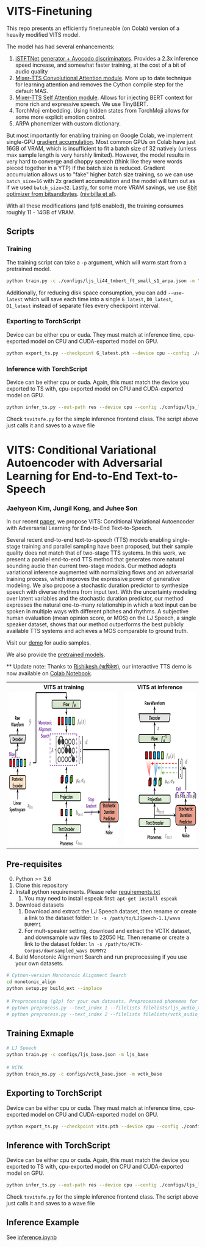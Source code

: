 ﻿# VITS-Finetuning

This repo presents an efficiently finetuneable (on Colab) version of a heavily modified VITS model.

The model has had several enhancements:

1. [iSTFTNet generator + Avocodo discriminators](https://github.com/rishikksh20/iSTFT-Avocodo-pytorch/tree/faster).  Provides a 2.3x inference speed increase, and somewhat faster training, at the cost of a bit of audio quality
2. [Mixer-TTS Convolutional Attention module](https://nv-adlr.github.io/one-tts-alignment). More up to date technique for learning attention and removes the Cython compile step for the default MAS. 
3. [Mixer-TTS Self Attention module](https://github.com/NVIDIA/NeMo/blob/8685468036bebcc2eaea580d3ab5e140b7751b04/nemo/collections/tts/modules/mixer_tts.py#L185). Allows for injecting BERT context for more rich and expressive speech. We use TinyBERT.
4. TorchMoji embedding. Using hidden states from TorchMoji allows for some more explicit emotion control.
5. ARPA phonemizer with custom dictionary. 

But most importantly for enabling training on Google Colab, we implement single-GPU [gradient accumulation](https://kozodoi.me/blog/20210219/gradient-accumulation). Most common GPUs on Colab have just 16GB of VRAM, which is insufficient to fit a batch size of 32 natively (unless max sample length is very harshly limited). However, the model results in very hard to converge and choppy speech (think like they were words pieced together in a YTP) if the batch size is reduced.
Gradient accumulation allows us to "fake" higher batch size training, so we can use `batch_size=16` with 2x gradient accumulation and the model will turn out as if we used `batch_size=32`. 
Lastly, for some more VRAM savings, we use [8bit optimizer from bitsandbytes](https://github.com/TimDettmers/bitsandbytes). [(nivibilla et al)](https://github.com/nivibilla/efficient-vits-finetuning).

With all these modifications (and fp16 enabled), the training consumes roughly 11 - 14GB of VRAM.

## Scripts

### Training
The training script can take a `-p` argument, which will warm start from a pretrained model.
```sh
python train.py -c ./configs/ljs_li44_tmbert_ft_small_s1_arpa.json -m "train/MyVoice" -p pt_hanashi
```
Additionally, for reducing disk space consumption, you can add `--use-latest` which will save each time into a single `G_latest`, `D0_latest`, `D1_latest` instead of separate files every checkpoint interval. 


### Exporting to TorchScript
Device can be either cpu or cuda. They must match at inference time, cpu-exported model on CPU and CUDA-exported model on GPU.
```sh
python export_ts.py --checkpoint G_latest.pth --device cpu --config ./configs/ljs_li44_tmbert_ft_small_s1_arpa.json --out-path my_tsvits.pt --test-string "I like pizza"
```

### Inference with TorchScript
Device can be either cpu or cuda. Again, this must match the device you exported to TS with, cpu-exported model on CPU and CUDA-exported model on GPU.
```sh
python infer_ts.py --out-path res --device cpu --config ./configs/ljs_li44_tmbert_nmp_s1_arpa.json --checkpoint my_tsvits.pt --text "I like hamburgers"
```
Check `tsvitsfe.py` for the simple inference frontend class. The script above just calls it and saves to a wave file


# VITS: Conditional Variational Autoencoder with Adversarial Learning for End-to-End Text-to-Speech

### Jaehyeon Kim, Jungil Kong, and Juhee Son

In our recent [paper](https://arxiv.org/abs/2106.06103), we propose VITS: Conditional Variational Autoencoder with Adversarial Learning for End-to-End Text-to-Speech.

Several recent end-to-end text-to-speech (TTS) models enabling single-stage training and parallel sampling have been proposed, but their sample quality does not match that of two-stage TTS systems. In this work, we present a parallel end-to-end TTS method that generates more natural sounding audio than current two-stage models. Our method adopts variational inference augmented with normalizing flows and an adversarial training process, which improves the expressive power of generative modeling. We also propose a stochastic duration predictor to synthesize speech with diverse rhythms from input text. With the uncertainty modeling over latent variables and the stochastic duration predictor, our method expresses the natural one-to-many relationship in which a text input can be spoken in multiple ways with different pitches and rhythms. A subjective human evaluation (mean opinion score, or MOS) on the LJ Speech, a single speaker dataset, shows that our method outperforms the best publicly available TTS systems and achieves a MOS comparable to ground truth.

Visit our [demo](https://jaywalnut310.github.io/vits-demo/index.html) for audio samples.

We also provide the [pretrained models](https://drive.google.com/drive/folders/1ksarh-cJf3F5eKJjLVWY0X1j1qsQqiS2?usp=sharing).

** Update note: Thanks to [Rishikesh (ऋषिकेश)](https://github.com/jaywalnut310/vits/issues/1), our interactive TTS demo is now available on [Colab Notebook](https://colab.research.google.com/drive/1CO61pZizDj7en71NQG_aqqKdGaA_SaBf?usp=sharing).

<table style="width:100%">
  <tr>
    <th>VITS at training</th>
    <th>VITS at inference</th>
  </tr>
  <tr>
    <td><img src="resources/fig_1a.png" alt="VITS at training" height="400"></td>
    <td><img src="resources/fig_1b.png" alt="VITS at inference" height="400"></td>
  </tr>
</table>


## Pre-requisites
0. Python >= 3.6
0. Clone this repository
0. Install python requirements. Please refer [requirements.txt](requirements.txt)
    1. You may need to install espeak first: `apt-get install espeak`
0. Download datasets
    1. Download and extract the LJ Speech dataset, then rename or create a link to the dataset folder: `ln -s /path/to/LJSpeech-1.1/wavs DUMMY1`
    1. For mult-speaker setting, download and extract the VCTK dataset, and downsample wav files to 22050 Hz. Then rename or create a link to the dataset folder: `ln -s /path/to/VCTK-Corpus/downsampled_wavs DUMMY2`
0. Build Monotonic Alignment Search and run preprocessing if you use your own datasets.
```sh
# Cython-version Monotonoic Alignment Search
cd monotonic_align
python setup.py build_ext --inplace

# Preprocessing (g2p) for your own datasets. Preprocessed phonemes for LJ Speech and VCTK have been already provided.
# python preprocess.py --text_index 1 --filelists filelists/ljs_audio_text_train_filelist.txt filelists/ljs_audio_text_val_filelist.txt filelists/ljs_audio_text_test_filelist.txt 
# python preprocess.py --text_index 2 --filelists filelists/vctk_audio_sid_text_train_filelist.txt filelists/vctk_audio_sid_text_val_filelist.txt filelists/vctk_audio_sid_text_test_filelist.txt
```


## Training Exmaple
```sh
# LJ Speech
python train.py -c configs/ljs_base.json -m ljs_base

# VCTK
python train_ms.py -c configs/vctk_base.json -m vctk_base
```
## Exporting to TorchScript
Device can be either cpu or cuda. They must match at inference time, cpu-exported model on CPU and CUDA-exported model on GPU.
```sh
python export_ts.py --checkpoint vits.pth --device cpu --config ./configs/ljs_li44_tmbert_nmp_s1.json --out-path my_tsvits.pt --test-string "I like pizza"
```

## Inference with TorchScript
Device can be either cpu or cuda. Again, this must match the device you exported to TS with, cpu-exported model on CPU and CUDA-exported model on GPU.
```sh
python infer_ts.py --out-path res --device cpu --config ./configs/ljs_li44_tmbert_nmp_s1.json --checkpoint my_tsvits.pt --text "I like hamburgers"
```
Check `tsvitsfe.py` for the simple inference frontend class. The script above just calls it and saves to a wave file

## Inference Example
See [inference.ipynb](inference.ipynb)
